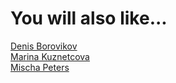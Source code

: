 # You will also like...

[Denis Borovikov](db.html)<br>
[Marina Kuznetcova](mk.html)<br>
[Mischa Peters](mp.html)<br>
